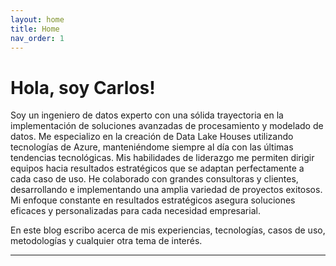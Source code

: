 ```yaml
---
layout: home
title: Home
nav_order: 1
---
```


# Hola, soy Carlos!

Soy un ingeniero de datos experto con una sólida trayectoria en la implementación de soluciones avanzadas de procesamiento y modelado de datos. Me especializo en la creación de Data Lake Houses utilizando tecnologías de Azure, manteniéndome siempre al día con las últimas tendencias tecnológicas. Mis habilidades de liderazgo me permiten dirigir equipos hacia resultados estratégicos que se adaptan perfectamente a cada caso de uso. He colaborado con grandes consultoras y clientes, desarrollando e implementando una amplia variedad de proyectos exitosos. Mi enfoque constante en resultados estratégicos asegura soluciones eficaces y personalizadas para cada necesidad empresarial.

En este blog escribo acerca de mis experiencias, tecnologías, casos de uso, metodologías y cualquier otra tema de interés.

----

[Just the Docs]: https://just-the-docs.github.io/just-the-docs/
[GitHub Pages]: https://docs.github.com/en/pages
[README]: https://github.com/just-the-docs/just-the-docs-template/blob/main/README.md
[Jekyll]: https://jekyllrb.com
[GitHub Pages / Actions workflow]: https://github.blog/changelog/2022-07-27-github-pages-custom-github-actions-workflows-beta/
[use this template]: https://github.com/just-the-docs/just-the-docs-template/generate
